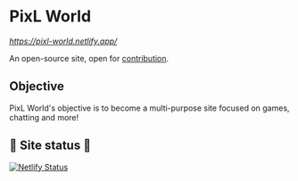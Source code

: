 # PixL World

*https://pixl-world.netlify.app/*

An open-source site, open for [contribution](https://pixl-world.netlify.app/).

## Objective

PixL World's objective is to become a multi-purpose site focused on games, chatting and more!

## 🚥 Site status 🚥

[![Netlify Status](https://api.netlify.com/api/v1/badges/29d5ce76-53a3-48f7-a471-67e449611ac8/deploy-status)](https://pixl-world.netlify.app/)
